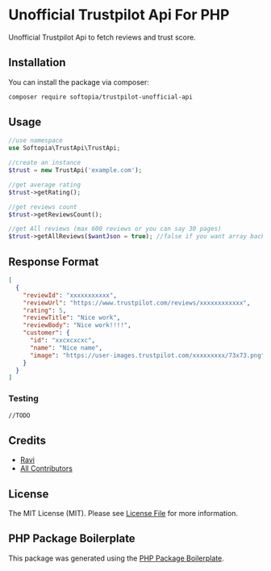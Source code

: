 
# Unofficial Trustpilot Api For PHP

Unofficial Trustpilot Api to fetch reviews and trust score.

## Installation

You can install the package via composer:

```bash
composer require softopia/trustpilot-unofficial-api
```

## Usage
``` php
//use namespace
use Softopia\TrustApi\TrustApi;

//create an instance
$trust = new TrustApi('example.com');

//get average rating
$trust->getRating();

//get reviews count
$trust->getReviewsCount();

//get All reviews (max 600 reviews or you can say 30 pages)
$trust->getAllReviews($wantJson = true); //false if you want array back
```
## Response Format
```json
[
  {
    "reviewId": "xxxxxxxxxxx",
    "reviewUrl": "https://www.trustpilot.com/reviews/xxxxxxxxxxxx",
    "rating": 5,
    "reviewTitle": "Nice work",
    "reviewBody": "Nice work!!!!",
    "customer": {
      "id": "xxcxcxcxc",
      "name": "Nice name",
      "image": "https://user-images.trustpilot.com/xxxxxxxxx/73x73.png"
    }
  }
]
```

### Testing
``` bash
//TODO
```

## Credits

- [Ravi](https://github.com/softopia-tech)
- [All Contributors](../../contributors)

## License

The MIT License (MIT). Please see [License File](LICENSE.md) for more information.

## PHP Package Boilerplate

This package was generated using the [PHP Package Boilerplate](https://laravelpackageboilerplate.com).
